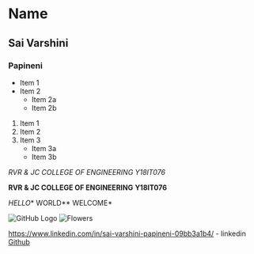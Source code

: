 # Name
## Sai Varshini

### Papineni

* Item 1
* Item 2
  * Item 2a
  * Item 2b

1. Item 1
2. Item 2
3. Item 3
   * Item 3a
   * Item 3b

*RVR & JC COLLEGE OF ENGINEERING*
_Y18IT076_

**RVR & JC COLLEGE OF ENGINEERING**
__Y18IT076__

*HELLO** WORLD** WELCOME*

![GitHub Logo](/images/logo.png)
![Flowers](https://encrypted-tbn0.gstatic.com/images?q=tbn:ANd9GcRWEXv7sULeiMMCggUsUGabz6z86_tDu--wZw&usqp=CAU)


https://www.linkedin.com/in/sai-varshini-papineni-09bb3a1b4/ - linkedin
[Github](https://www.linkedin.com)
